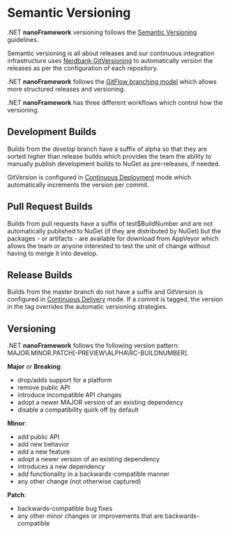 # Semantic Versioning

.NET **nanoFramework** versioning follows the [Semantic Versioning](http://semver.org/) guidelines.

Semantic versioning is all about releases and our continuous integration infrastructure uses [Nerdbank GitVersioning](https://github.com/AArnott/Nerdbank.GitVersioning) to automatically version the releases as per the configuration of each repository.

.NET **nanoFramework** follows the [GitFlow branching model](http://nvie.com/posts/a-successful-git-branching-model/) which allows more structured releases and versioning.

.NET **nanoFramework** has three different workflows which control how the versioning.

## Development Builds

Builds from the *develop* branch have a suffix of alpha so that they are sorted higher than release builds which provides the team the ability to manually publish development builds to NuGet as pre-releases, if needed.

GitVersion is configured in [Continuous Deployment](http://gitversion.readthedocs.io/en/stable/reference/continuous-deployment/) mode which automatically increments the version per commit.

## Pull Request Builds

Builds from pull requests have a suffix of test$BuildNumber and are not automatically published to NuGet (if they are distributed by NuGet) but the packages - or artifacts - are available for download from AppVeyor which allows the team or anyone interested to test the unit of change without having to merge it into develop.

## Release Builds

Builds from the master branch do not have a suffix and GitVersion is configured in [Continuous Delivery](https://gitversion.net/docs/reference/configuration/) mode. If a commit is tagged, the version in the tag overrides the automatic versioning strategies.

## Versioning

.NET **nanoFramework** follows the following version pattern: MAJOR.MINOR.PATCH[-PREVIEW\ALPHA\RC-BUILDNUMBER].

**Major** or **Breaking**:

* drop/adds support for a platform
* remove public API
* introduce incompatible API changes
* adopt a newer MAJOR version of an existing dependency
* disable a compatibility quirk off by default

**Minor**:

* add public API
* add new behavior
* add a new feature
* adopt a newer version of an existing dependency
* introduces a new dependency
* add functionality in a backwards-compatible manner
* any other change (not otherwise captured)

**Patch**:

* backwards-compatible bug fixes
* any other minor changes or improvements that are backwards-compatible
